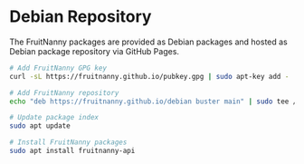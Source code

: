 # Debian Repository

The FruitNanny packages are provided as Debian packages and hosted as Debian
package repository via GitHub Pages.

```bash
# Add FruitNanny GPG key
curl -sL https://fruitnanny.github.io/pubkey.gpg | sudo apt-key add -

# Add FruitNanny repository
echo "deb https://fruitnanny.github.io/debian buster main" | sudo tee /etc/apt/sources.list.d/fruitnanny.list

# Update package index
sudo apt update

# Install FruitNanny packages
sudo apt install fruitnanny-api
```
